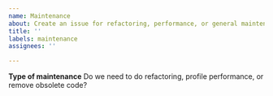 ```yaml
---
name: Maintenance
about: Create an issue for refactoring, performance, or general maintenance. 
title: ''
labels: maintenance
assignees: ''

---
```


**Type of maintenance**
Do we need to do refactoring, profile performance, or remove obsolete code?
